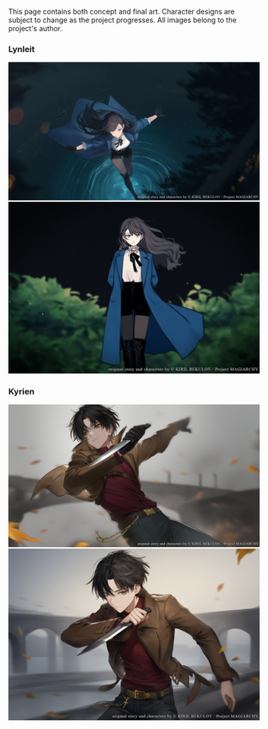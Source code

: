 This page contains both concept and final art. Character designs are subject to change as the project progresses. All images belong to the project's author.

### Lynleit

![Lynleit concept 1](img/gallery/char-lynleit-1.png)
![Lynleit concept 2](img/gallery/char-lynleit-2.png)

### Kyrien

![Kyrien concept 1](img/gallery/char-kyrien-1.png)
![Kyrien concept 2](img/gallery/char-kyrien-2.png)